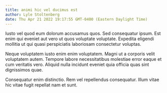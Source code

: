 ```yaml
---
title: animi hic vel ducimus est
author: Lyle Stoltenberg
date: Thu Apr 21 2022 19:17:55 GMT-0400 (Eastern Daylight Time)
---
```

Iusto vel quod eum dolorum accusamus quos. Sed consequatur ipsum. Est enim qui eveniet aut vero ut quos voluptate voluptate. Expedita eligendi mollitia ut qui quasi perspiciatis laboriosam consectetur voluptas.

 Neque voluptatem iusto enim enim voluptatem. Magni ut a corporis velit voluptatem autem. Tempore labore necessitatibus molestiae error eaque et cum veritatis vero. Aliquid nulla incidunt eveniet quia officia quas sint dignissimos quae.

 Consequatur enim distinctio. Rem vel repellendus consequatur. Illum vitae hic vitae fugit repellat nam et sunt.